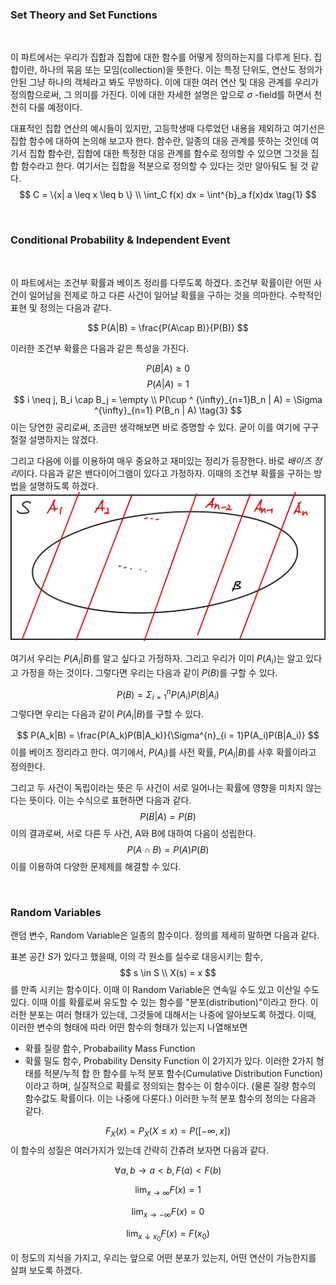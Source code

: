 ### Set Theory and Set Functions
<br>

이 파트에서는 우리가 집합과 집합에 대한 함수를 어떻게 정의하는지를 다루게 된다. 집합이란, 하나의 묶음 또는 모임(collection)을 뜻한다. 이는 특정 단위도, 연산도 정의가 안된 그냥 하나의 객체라고 봐도 무방하다. 이에 대한 여러 연산 및 대응 관계를 우리가 정의함으로써, 그 의미를 가진다. 이에 대한 자세한 설명은 앞으로 $\sigma$ -field를 하면서 천천히 다룰 예정이다.

대표적인 집합 연산의 예시들이 있지만, 고등학생때 다루었던 내용을 제외하고 여기선은 집합 함수에 대하여 논의해 보고자 한다. 함수란, 일종의 대응 관계를 뜻하는 것인데 여기서 집합 함수란, 집합에 대한 특정한 대응 관계를 함수로 정의할 수 있으면 그것을 집합 함수라고 한다. 여기서는 집합을 적분으로 정의할 수 있다는 것만 알아둬도 될 것 같다.
$$
C = \{x| a \leq x \leq b \} \\
\int_C f(x) dx = \int^{b}_a f(x)dx
\tag{1}
$$

<br>

### Conditional Probability & Independent Event

<br>

이 파트에서는 조건부 확률과 베이즈 정리를 다루도록 하겠다. 조건부 확률이란 어떤 사건이 일어남을 전제로 하고 다른 사건이 일어날 확률을 구하는 것을 의마한다. 수학적인 표현 및 정의는 다음과 같다.

$$
P(A|B) = \frac{P(A\cap B)}{P(B)}
$$

이러한 조건부 확률은 다음과 같은 특성을 가진다.
<br>

$$
P(B|A) \geq 0
\tag{1}
$$
$$
P(A|A) = 1
\tag{2}
$$
$$
i \neq j, B_i \cap B_j = \empty \\
P(\cup ^ {\infty}_{n=1}B_n | A) = \Sigma ^{\infty}_{n=1} P(B_n | A)
\tag{3}
$$
이는 당연한 공리로써, 조금만 생각해보면 바로 증명할 수 있다. 굳이 이를 여기에 구구 절절 설명하지는 않겠다.

그리고 다음에 이를 이용하여 매우 중요하고 재미있는 정리가 등장한다. 바로 *배이즈 정리*이다. 다음과 같은 밴다이어그램이 있다고 가정하자. 이때의 조건부 확률을 구하는 방법을 설명하도록 하겠다.
<img src="./assets/Bayes.png">

여기서 우리는 $P(A_i|B)$를 알고 싶다고 가정하자. 그리고 우리가 이미 $P(A_i)$는 알고 있다고 가정을 하는 것이다. 그렇다면 우리는 다음과 같이 $P(B)$를 구할 수 있다.

$$
P(B) = \Sigma^{n}_{i = 1}P(A_i)P(B|A_i)
$$
그렇다면 우리는 다음과 같이 $P(A_i|B)$를 구할 수 있다.

$$
P(A_k|B) = \frac{P(A_k)P(B|A_k)}{\Sigma^{n}_{i = 1}P(A_i)P(B|A_i)}
$$
이를 베이즈 정리라고 한다. 여기에서, $P(A_i)$를 사전 확률, $P(A_i|B)$를 사후 확률이라고 정의한다.

그리고 두 사건이 독립이라는 뜻은 두 사건이 서로 일어나는 확률에 영향을 미치지 않는다는 뜻이다. 이는 수식으로 표현하면 다음과 같다.
$$
P(B|A) = P(B)
$$
이의 결과로써, 서로 다른 두 사건, A와 B에 대하여 다음이 성립한다.
$$
P(A \cap B) = P(A)P(B)
$$
이를 이용하여 다양한 문제제를 해결할 수 있다.

<br>

### Random Variables

랜덤 변수, Random Variable은 일종의 함수이다. 정의를 제세히 말하면 다음과 같다.

표본 공간 $S$가 있다고 했을때, 이의 각 원소를 실수로 대응시키는 함수, 
$$
s \in S \\
X(s) = x
$$
를 만족 시키는 함수이다. 이때 이 Random Variable은 연속일 수도 있고 이산일 수도 있다. 이때 이를 확률로써 유도할 수 있는 함수를 "분포(distribution)"이라고 한다. 이러한 분포는 여러 형태가 있는데, 그것들에 대해서는 나중에 알아보도록 하겠다. 이때, 이러한 변수의 형태에 따라 어떤 함수의 형태가 있는지 나열해보면

* 확률 질량 함수, Probabaility Mass Function
* 확률 밀도 함수, Probability Density Function
이 2가지가 있다. 이러한 2가지 형태를 적분/누적 합 한 함수를 누적 분포 함수(Cumulative Distribution Function)이라고 하며, 실질적으로 확률로 정의되는 함수는 이 함수이다. (물론 질량 함수의 함수값도 확률이다. 이는 나중에 다룬다.)
이러한 누적 분포 함수의 정의는 다음과 같다.

$$
F_X(x) = P_X(X \leq x) = P([-\infty, x])
$$
이 함수의 성질은 여러가지가 있는데 간략히 간츄려 보자면 다음과 같다.

$$
\forall a, b \rightarrow a < b, F(a) < F(b)
\tag{1} 
$$

$$
\lim_{x \rightarrow \infty} F(x) = 1
\tag{2} 
$$

$$
\lim_{x \rightarrow -\infty} F(x) = 0
\tag{3} 
$$

$$
\lim_{x \downarrow x_0} F(x) = F(x_0)
\tag{3} 
$$

이 정도의 지식을 가지고, 우리는 앞으로 어떤 분포가 있는지, 어떤 연산이 가능한지를 살펴 보도록 하겠다.
